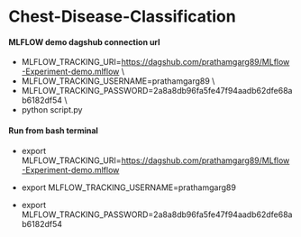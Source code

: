# Chest-Disease-Classification


#### MLFLOW demo dagshub connection url

- MLFLOW_TRACKING_URI=https://dagshub.com/prathamgarg89/MLflow-Experiment-demo.mlflow \
- MLFLOW_TRACKING_USERNAME=prathamgarg89 \
- MLFLOW_TRACKING_PASSWORD=2a8a8db96fa5fe47f94aadb62dfe68ab6182df54 \
- python script.py

#### Run from bash terminal
- export MLFLOW_TRACKING_URI=https://dagshub.com/prathamgarg89/MLflow-Experiment-demo.mlflow

- export MLFLOW_TRACKING_USERNAME=prathamgarg89

- export MLFLOW_TRACKING_PASSWORD=2a8a8db96fa5fe47f94aadb62dfe68ab6182df54
